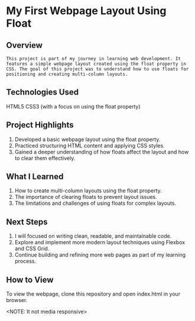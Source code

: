 
# My First Webpage Layout Using Float


## Overview
    This project is part of my journey in learning web development. It features a simple webpage layout created using the float property in CSS. The goal of this project was to understand how to use floats for positioning and creating multi-column layouts.


## Technologies Used
HTML5
CSS3 (with a focus on using the float property)


## Project Highlights
1. Developed a basic webpage layout using the float property.
2. Practiced structuring HTML content and applying CSS styles.
3. Gained a deeper understanding of how floats affect the layout and how to clear them effectively.


## What I Learned
1. How to create multi-column layouts using the float property.
2. The importance of clearing floats to prevent layout issues.
3. The limitations and challenges of using floats for complex layouts.


## Next Steps
1. I will focused on writing clean, readable, and maintainable code.
2. Explore and implement more modern layout techniques using Flexbox and CSS Grid.
3. Continue building and refining more web pages as part of my learning process.


## How to View
To view the webpage, clone this repository and open index.html in your browser.


<NOTE: It not media responsive>